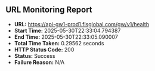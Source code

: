 ## URL Monitoring Report

- **URL:** https://api-gw1-prod1.fisglobal.com/gw/v1/health
- **Start Time:** 2025-05-30T22:33:04.794387
- **End Time:** 2025-05-30T22:33:05.090007
- **Total Time Taken:** 0.29562 seconds
- **HTTP Status Code:** 200
- **Status:** Success
- **Failure Reason:** N/A
